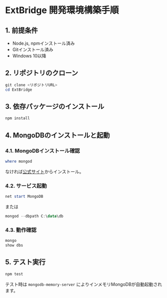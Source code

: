 # ExtBridge 開発環境構築手順

## 1. 前提条件
- Node.js, npmインストール済み
- Gitインストール済み
- Windows 10以降

## 2. リポジトリのクローン
```powershell
git clone <リポジトリURL>
cd ExtBridge
```

## 3. 依存パッケージのインストール
```powershell
npm install
```

## 4. MongoDBのインストールと起動

### 4.1. MongoDBインストール確認
```powershell
where mongod
```
なければ[公式サイト](https://www.mongodb.com/try/download/community)からインストール。

### 4.2. サービス起動
```powershell
net start MongoDB
```
または
```powershell
mongod --dbpath C:\data\db
```

### 4.3. 動作確認
```powershell
mongo
show dbs
```

## 5. テスト実行
```powershell
npm test
```
テスト時は `mongodb-memory-server` によりインメモリMongoDBが自動起動されます。

